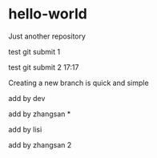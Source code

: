 # hello-world
Just another repository

test git submit 1

test git submit 2 17:17

Creating a new branch is quick and simple

add by dev

add by zhangsan *

add by lisi

add by zhangsan 2
